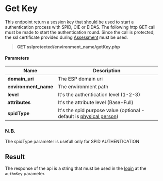 # Get Key

This endpoint return a session key that should be used to start a authentication process with SPID, CIE or EIDAS.
The following http GET call must be made to start the authentication round. Since the call is protected, the ssl certificate provided during [Assessment](../configuration.md) must be used.


> **GET sslprotected/environment_name/getKey.php**

#### Parameters

Name | Description
------------- | -------------
 **domain_uri** | The ESP domain uri
 **environment_name** | The environment path
 **level** | It's the authentication level (1-2-3)
 **attributes** | It's the attribute level (Base-Full)
 **spidType** | It's the spid purpose value (optional -  default is [physical person](https://www.agid.gov.it/sites/default/files/repository_files/spid-avviso-n18_v.2-_autenticazione_persona_giuridica_o_uso_professionale_per_la_persona_giuridica.pdf))

### N.B.
The spidType parameter is usefull only for SPID AUTHENTICATION


## Result

The response of the api is a string that must be used in the [login](./login.md) at the `authnKey` parameter.

